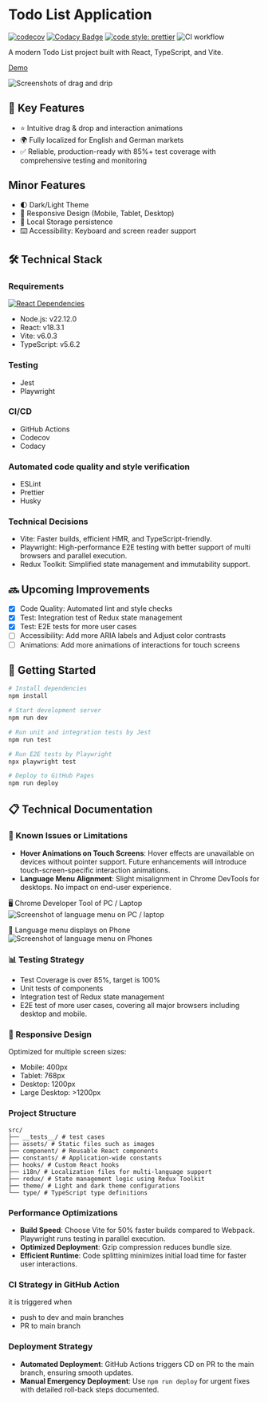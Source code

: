 # Todo List Application <br>

[![codecov](https://codecov.io/gh/john-data-chen/to-do-list-app/graph/badge.svg?token=2QA3D3NBHD)](https://codecov.io/gh/john-data-chen/to-do-list-app)
[![Codacy Badge](https://app.codacy.com/project/badge/Grade/293ce47e93cc4119ab97a0d79ee11c41)](https://app.codacy.com/gh/john-data-chen/to-do-list-app/dashboard?utm_source=gh&utm_medium=referral&utm_content=&utm_campaign=Badge_grade)
[![code style: prettier](https://img.shields.io/badge/code_style-prettier-ff69b4.svg?style=flat-square)](https://github.com/prettier/prettier)
![CI workflow](https://github.com/john-data-chen/to-do-list-app/actions/workflows/ci.yml/badge.svg)

A modern Todo List project built with React, TypeScript, and Vite.

[Demo](https://john-data-chen.github.io/to-do-list-app/)

![Screenshots of drag and drip](/src/assets/drag%20demo.gif)

## 🌟 Key Features

- ⭐️ Intuitive drag & drop and interaction animations
- 🌍 Fully localized for English and German markets
- ✅ Reliable, production-ready with 85%+ test coverage with comprehensive testing and monitoring

## Minor Features

- 🌓 Dark/Light Theme
- 📱 Responsive Design (Mobile, Tablet, Desktop)
- 💾 Local Storage persistence
- ⌨️ Accessibility: Keyboard and screen reader support

## 🛠️ Technical Stack

### Requirements

[![React Dependencies](https://img.shields.io/librariesio/release/npm/react)](https://libraries.io/npm/react)

- Node.js: v22.12.0
- React: v18.3.1
- Vite: v6.0.3
- TypeScript: v5.6.2

### Testing

- Jest
- Playwright

### CI/CD

- GitHub Actions
- Codecov
- Codacy

### Automated code quality and style verification

- ESLint
- Prettier
- Husky

### Technical Decisions

- Vite: Faster builds, efficient HMR, and TypeScript-friendly.
- Playwright: High-performance E2E testing with better support of multi browsers and parallel execution.
- Redux Toolkit: Simplified state management and immutability support.

## 🔜 Upcoming Improvements

- [x] Code Quality: Automated lint and style checks
- [x] Test: Integration test of Redux state management
- [x] Test: E2E tests for more user cases
- [ ] Accessibility: Add more ARIA labels and Adjust color contrasts
- [ ] Animations: Add more animations of interactions for touch screens

## 🚀 Getting Started

```bash
# Install dependencies
npm install

# Start development server
npm run dev

# Run unit and integration tests by Jest
npm run test

# Run E2E tests by Playwright
npx playwright test

# Deploy to GitHub Pages
npm run deploy
```

## 📋 Technical Documentation

### 🐛 Known Issues or Limitations

- **Hover Animations on Touch Screens**: Hover effects are unavailable on devices without pointer support. Future enhancements will introduce touch-screen-specific interaction animations.
- **Language Menu Alignment**: Slight misalignment in Chrome DevTools for desktops. No impact on end-user experience.

🖥️ Chrome Developer Tool of PC / Laptop <br>
![Screenshot of language menu on PC / laptop](/src/assets/language%20menu%20on%20PC.png)

📲 Language menu displays on Phone <br>
![Screenshot of language menu on Phones](/src/assets/language%20menu%20on%20phone.png)

### 📊 Testing Strategy

- Test Coverage is over 85%, target is 100%
- Unit tests of components
- Integration test of Redux state management
- E2E test of more user cases, covering all major browsers including desktop and mobile.

### 📱 Responsive Design

Optimized for multiple screen sizes:

- Mobile: 400px
- Tablet: 768px
- Desktop: 1200px
- Large Desktop: >1200px

### Project Structure

```
src/
├── __tests__/ # test cases
├── assets/ # Static files such as images
├── component/ # Reusable React components
├── constants/ # Application-wide constants
├── hooks/ # Custom React hooks
├── i18n/ # Localization files for multi-language support
├── redux/ # State management logic using Redux Toolkit
├── theme/ # Light and dark theme configurations
└── type/ # TypeScript type definitions
```

### Performance Optimizations

- **Build Speed**: Choose Vite for 50% faster builds compared to Webpack. Playwright runs testing in parallel execution.
- **Optimized Deployment**: Gzip compression reduces bundle size.
- **Efficient Runtime**: Code splitting minimizes initial load time for faster user interactions.

### CI Strategy in GitHub Action

it is triggered when

- push to dev and main branches
- PR to main branch

### Deployment Strategy

- **Automated Deployment**: GitHub Actions triggers CD on PR to the main branch, ensuring smooth updates.
- **Manual Emergency Deployment**: Use `npm run deploy` for urgent fixes with detailed roll-back steps documented.
